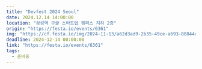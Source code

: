 ```yaml
---
title: "Devfest 2024 Seoul"
date: 2024.12.14 14:00:00 
location: "삼성역 구글 스타트업 캠퍼스 지하 2층"
origin: "https://festa.io/events/6361"
img: "https://cf.festa.io/img/2024-11-13/a62d3ad9-2b35-49ce-a693-88844d3e1eb1.png"
deadline: 2024-12-14 00:00:00 
link: "https://festa.io/events/6361"
tags:
  - 준비중
---
```

